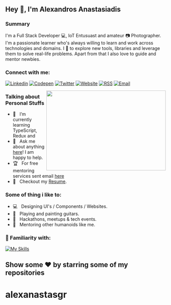## Hey 👋, I'm Alexandros Anastasiadis

### Summary

I'm a Full Stack Developer 💻, IoT Entusuast and amateur 📷 Photographer. I'm a passionate learner who's always willing to learn and work across technologies and domains. I 💖 to explore new tools, libraries and leverage them to solve real-life problems. Apart from that I also love to guide and mentor newbies.

### Connect with me:
[![Linkedin](https://github.com/alexanastasgr/alexanastasgr/blob/master/icons/linkedin.svg)](https://linkedin.com/in/alexanastasgr)
[![Codepen](https://github.com/alexanastasgr/alexanastasgr/blob/master/icons/codepen.svg)](https://codepen.io/alexanastasgr)
[![Twitter](https://github.com/alexanastasgr/alexanastasgr/blob/master/icons/twitter.svg)](https://twitter.com/alexanastasgr)
[![Website](https://github.com/alexanastasgr/alexanastasgr/blob/master/icons/firefox.svg)](https://alexanas.gr)
[![RSS](https://github.com/alexanastasgr/alexanastasgr/blob/master/icons/RSS.svg)]()
[![Email](https://github.com/alexanastasgr/alexanastasgr/blob/master/icons/gmail.svg)](mailto:me@alexanas.gr)

<img align="right" height="250" width="375" alt="" src="https://raw.githubusercontent.com/alexanastasgr/alexanastasgr/master/programmer.gif" />

### Talking about Personal Stuffs

- 🚀 &nbsp; I’m currently learning TypeScript, Redux and 
- 💬 &nbsp; Ask me about anything [here](https://github.com/alexanastasgr/alexanastasgr/issues/2)! I am happy to help.
- 🏆 &nbsp; For free mentoring services sent email [here](mailto:mentoring@alexanas.gr)
- 📝 &nbsp; Checkout my [Resume](https://alexanas.gr/resume.pdf).

### Some of thing i like to:

- 💻 &nbsp; Designing UI's / Components / Websites.
- 🎸 &nbsp; Playing and painting guitars.
- 🍕 &nbsp; Hackathons, meetups & tech events.
- 🌟 &nbsp; Mentoring other humanoids like me.

### 🔨 Familiarity with:

[![My Skills](https://skillicons.dev/icons?i=sass,javascript,react,next,express,redux,jquery,php,laravel,nodejs,mysql,wordpress,bash,linux,git,docker,materialui,bootstrap,jest&perline=7)](https://skillicons.dev)


## Show some ❤️ by starring some of my repositories

# alexanastasgr
